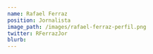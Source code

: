 ```yaml
---
name: Rafael Ferraz
position: Jornalista
image_path: /images/rafael-ferraz-perfil.png
twitter: RFerrazJor
blurb: 
---
```

